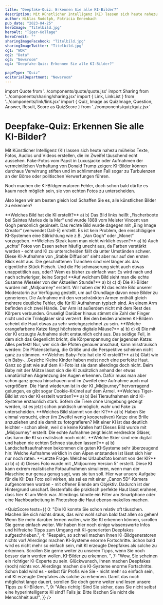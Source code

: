 ```yaml
---
title: "Deepfake-Quiz: Erkennen Sie alle KI-Bilder?"
description: Mit Künstlicher Intelligenz (KI) lassen sich heute nahezu mühelos Texte, Fotos, Audios und Videos erstellen, die im Zweifel täuschend echt aussehen
author: Niklas Rudolph, Patricia Ennenbach
pub_date: "2023-04-25"
heroImage: "Titelbild.jpg"
heroAlt: "Tiger-Kollage"
heroCredit: ""
sharingImageFacebook: "Titelbild.jpg"
sharingImageTwitter: "Titelbild.jpg"
cg1: "WDR"
cg2: "Data"
cg3: "Newsroom"
cg4: "Deepfake-Quiz: Erkennen Sie alle KI-Bilder?"

pageType: "Quiz"
editorialDepartment: "Newsroom"
---
```


import Quote from '../components/quote/quote.jsx'
import Sharing from '../components/sharing/sharing.jsx'
import { Link, LinkList } from '../components/link/link.jsx'
import { Quiz, Image as QuizImage, Question, Answer, Result, Score as QuizScore } from '../components/quiz/quiz.jsx'

# Deepfake-Quiz: Erkennen Sie alle KI-Bilder?

Mit Künstlicher Intelligenz (KI) lassen sich heute nahezu mühelos Texte, Fotos, Audios und Videos erstellen, die im Zweifel täuschend echt aussehen. Fake-Fotos vom Papst in Luxusjacke oder Aufnahmen der vermeintlichen Verhaftung von Donald Trump zeigen: KI-Bilder können durchaus Verwirrung stiften und im schlimmsten Fall sogar zu Turbulenzen an der Börse oder politischen Verwerfungen führen.

Noch machen die KI-Bildgeneratoren Fehler, doch schon bald dürfte es kaum noch möglich sein, sie von echten Fotos zu unterscheiden.

Also legen wir am besten gleich los! Schaffen Sie es, alle künstlichen Bilder zu erkennen?

<Quiz>
<QuizImage src="Kollage Van Gogh.png.jpg" alt="Eine Kollage von Van Gogh Bildern."/>
<Question>**Welches Bild hat die KI erstellt?**</Question>
<Answer correct>a)</Answer>
<Answer>b)</Answer>
<Result>
Das Bild links heißt „Fischerboote bei Saintes Maries de la Mer“ und wurde 1888 vom Meister Vincent van Gogh persönlich gepinselt. Das rechte Bild wurde dagegen mit „Bing Image Creator“ (verwendet Dall-E) erstellt. Es ist kein Problem, den einschlägigen KI-Systemen eine Stilrichtung wie z.B. „Van Gogh“ oder „Monet“ vorzugeben.
</Result>
</Quiz>

<Quiz>
<QuizImage src="Kollage Fleisch.png.jpg" alt="Eine Kollage von Steaks."/>
<Question>**Welches Steak kann man nicht wirklich essen?**</Question>
<Answer correct>a)</Answer>
<Answer>b)</Answer>
<Result>
Auch „echte“ Fotos von Essen sehen häufig unecht aus, da Farben verstärkt werden - echt und KI zu unterscheiden fällt da unter Umständen schwer. Diese KI-Aufnahme von „Stable Diffusion“ sieht aber nur auf den ersten Blick echt aus. Die geschnittenen Tranchen sind viel länger als das eigentliche Stück Fleisch. Und die Fleischmaserung sieht auch etwas unappetitlich aus, oder? Wem es bisher zu einfach war: Es wird nach und nach schwieriger, keine Sorge!
</Result>
</Quiz>

<Quiz>
<QuizImage src="Kollage Wieseler.png.jpg" alt="Eine Kollage von Fotos/KI-generierten Bildern von Susanne Wieseler."/>
<Question>**Auf welchem Bild sieht man die echte Susanne Wieseler von der Aktuellen Stunde?**</Question>
<Answer correct>a)</Answer>
<Answer>b)</Answer>
<Answer>c)</Answer>
<Answer>d)</Answer>
<Result>
Die KI-Bilder wurden mit „Midjourney“ erstellt. Wir haben der KI das echte Bild unserer Moderatorin zur Verfügung gestellt, um auf Grundlage davon neue Bilder zu generieren. Die Aufnahme mit den verschränkten Armen enthält gleich mehrere deutliche Fehler, die für KI-Aufnahmen typisch sind. An einem Arm befinden sich zwei Hände. Der Arm ist außerdem nicht mit dem Rest des Körpers verbunden. Gruselig! Darüber hinaus stimmt die Zahl der Finger nicht und die Trinkgläser sind verzerrt. Bei den beiden anderen KI-Bildern scheint die Haut etwas zu sehr weichgezeichnet zu sein.
</Result>
</Quiz>

<Quiz>
<QuizImage src="Kollage Katzen (2).png.jpg" alt="Eine Kollage von Katzen."/>
<Question>**Welche orangefarbene Katze fängt höchstens digitale Mäuse?**</Question>
<Answer>a)</Answer>
<Answer>b)</Answer>
<Answer>c)</Answer>
<Answer correct>d)</Answer>
<Result>
Die mit der KI erzeugte Aufnahme sieht erstaunlich echt aus. Das seidige Fell, in dem sich das Gegenlicht bricht, die Körperspannung der jagenden Katze: Alles perfekt! Nur, wer sich die Pfoten genauer anschaut, kann misstrauisch werden: Die Pfotenstellung, die Größe und die Perspektive scheinen nicht ganz zu stimmen.
</Result>
</Quiz>

<Link href="https://www1.wdr.de/nachrichten/ki-kuenstliche-intelligenz-regulierung-100.html" title="KI wird immer wichtiger - wie lässt sie sich kontrollieren?"/>

<Quiz>
<QuizImage src="Kollage Baby.png.jpg" alt="Eine Kollage von Babies."/>
<Question>**Welches Baby-Foto hat die KI erstellt?**</Question>
<Answer>a)</Answer>
<Answer correct>b)</Answer>
<Result>
Glatt wie ein Baby-…Gesicht: Kleine Kinder haben meist noch eine perfekte Haut. Ganz so glatt wie auf dem KI-Foto ist sie dann allerdings doch nicht. Beim Baby mit der Mütze lässt sich die KI zusätzlich anhand der etwas unnatürlichen Abgrenzung der Augen erkennen. Dafür muss man aber schon ganz genau hinschauen und im Zweifel eine Aufnahme auch mal vergrößern. Die Hand wiederum ist in der KI „Midjourney“ hervorragend gelungen, es gibt sogar Cookie-Krümel auf dem Ärmel.
</Result>
</Quiz>

<Link href="https://www1.wdr.de/nachrichten/schumacher-ki-fake-interview-100.html" title="Nach Fake-Schumacher-Interview: Chefredakteurin muss gehen"/>

<Quiz>
<QuizImage src="Kollage Tiger.png.jpg" alt="Eine Kollage von Tigern."/>
<Question>**Welches Tiger-Bild ist von der KI erstellt worden?**</Question>
<Answer correct>a)</Answer>
<Answer>b)</Answer>
<Result>
Bei Tieraufnahmen sind KI-Systeme erstaunlich stark. Sofern die Tiere ohne Umgebung gezeigt werden, ist es jetzt schon praktisch unmöglich, wahr und Fake zu unterscheiden.
</Result>
</Quiz>

<Quiz>
<QuizImage src="Kollage Katzen.png.jpg" alt="Eine Kollage von Katzen mit Brillen."/>
<Question>**Welches Bild stammt von der KI?**</Question>
<Answer>a)</Answer>
<Answer correct>b)</Answer>
<Result>
Haben Sie einmal versucht, einer (im Zweifel wenig kooperativen) Katze eine Brille anzuziehen und sie damit zu fotografieren? Mit einer KI ist das deutlich leichter - schon allein, weil die keine Krallen hat! Dieses Bild wurde mit „Midjourney“ erstellt. Die echte Aufnahme zeigt leicht verdreckte Gläser, das kann die KI so realistisch noch nicht.
</Result>
</Quiz>

<Quiz>
<QuizImage src="Kollage Skier.png.jpg" alt="Eine Kollage von Skiern."/>
<Question>**Welche Skier sind rein digital und haben nie echten Schnee stauben lassen?**</Question>
<Answer>a)</Answer>
<Answer correct>b)</Answer>
<Result>
Landschaftsaufnahmen bekommen die guten KI-Systeme sehr überzeugend hin: Welche Aufnahme wirklich in den Alpen entstanden ist lässt sich hier nur noch raten.
</Result>
</Quiz>

<Quiz>
<QuizImage src="Kollage Urlaubsbilder.png.jpg" alt="Eine Kollage von Urlaubsbildern."/>
<Question>**Letzte Frage: Welches Urlaubsfoto kommt von der KI?**</Question>
<Answer>a)</Answer>
<Answer correct>b)</Answer>
<Answer>c)</Answer>
<Answer>d)</Answer>
<Result>
Dieses Foto wurde mit „Midjourney Version 5“ erstellt. Diese KI kann extrem realistische Fotoaufnahmen simulieren, wenn man der Maschine nur genau genug sagt, was sie tun soll. Hier war unsere Aufgabe für die KI: Das Foto soll wirken, als sei es mit einer „Canon 5D“-Kamera aufgenommen worden - mit offener Blende am Objektiv. Dadurch ist der Hintergrund unscharf. Bestenfalls die praktisch perfekte Haut lässt erahnen, dass hier KI am Werk war. Allerdings könnte ein Filter am Smartphone oder eine Nachbearbeitung in Photoshop die Haut ebenso makellos machen.
</Result>
</Quiz>

<QuizScore
texts={{
    0: "Die KI konnte Sie schon relativ oft täuschen. Machen Sie sich nichts draus, das wird wohl schon bald fast allen so gehen! Wenn Sie mehr darüber lernen wollen, wie Sie KI erkennen können, scrollen Sie gerne einfach weiter. Wir haben hier noch einige wissenswerte Infos und hilfreiche Tipps zum Umgang mit KI-generierten Deepfakes aufgeschrieben.",
    4: "Respekt, so schnell machen Ihnen KI-Bildgeneratoren nichts vor! Allerdings machen KI-Systeme enorme Fortschritte. Schon bald wird es nicht mehr so einfach sein, mit KI erzeugte Deepfakes als solche zu erkennen. Scrollen Sie gerne weiter zu unseren Tipps, wenn Sie noch besser darin werden wollen, KI-Bilder zu erkennen. ",
    7: "Wow, Sie scheinen ein richtiger KI-Experte zu sein. Glückwunsch, Ihnen machen Deepfakes (noch) nichts vor. Allerdings machen die KI-Systeme enorme Fortschritte. Schon bald wird es - selbst für Profis wie Sie - nicht mehr so einfach sein, mit KI erzeugte Deepfakes als solche zu erkennen. Damit das noch möglichst lange dauert, scrollen Sie doch gerne weiter und lesen unsere Tipps zu KI-Bildern. ",
    9: "Alles richtig! Sind Sie sicher, dass Sie nicht selbst eine hyperintelligente KI sind? Falls ja: Bitte löschen Sie nicht die Menschheit aus!",
}}
/>

<Sharing twitter facebook mail whatsapp telegram reddit xing linkedin />

